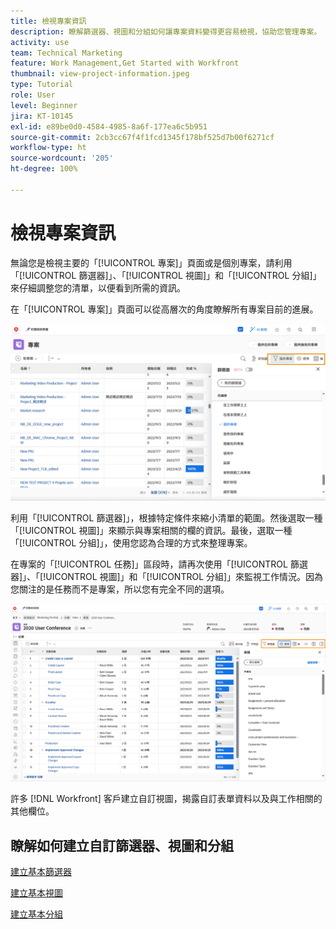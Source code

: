 ```yaml
---
title: 檢視專案資訊
description: 瞭解篩選器、視圖和分組如何讓專案資料變得更容易檢視，協助您管理專案。
activity: use
team: Technical Marketing
feature: Work Management,Get Started with Workfront
thumbnail: view-project-information.jpeg
type: Tutorial
role: User
level: Beginner
jira: KT-10145
exl-id: e89be0d0-4584-4985-8a6f-177ea6c5b951
source-git-commit: 2cb3cc67f4f1fcd1345f178bf525d7b00f6271cf
workflow-type: ht
source-wordcount: '205'
ht-degree: 100%

---
```


# 檢視專案資訊

無論您是檢視主要的「[!UICONTROL 專案]」頁面或是個別專案，請利用「[!UICONTROL 篩選器]」、「[!UICONTROL 視圖]」和「[!UICONTROL 分組]」來仔細調整您的清單，以便看到所需的資訊。

在「[!UICONTROL 專案]」頁面可以從高層次的角度瞭解所有專案目前的進展。

![顯示篩選器的專案頁面](assets/planner-fund-project-page-fvg-copy.png)

利用「[!UICONTROL 篩選器]」，根據特定條件來縮小清單的範圍。然後選取一種「[!UICONTROL 視圖]」來顯示與專案相關的欄的資訊。最後，選取一種「[!UICONTROL 分組]」，使用您認為合理的方式來整理專案。

在專案的「[!UICONTROL 任務]」區段時，請再次使用「[!UICONTROL 篩選器]」、「[!UICONTROL 視圖]」和「[!UICONTROL 分組]」來監視工作情況。因為您關注的是任務而不是專案，所以您有完全不同的選項。

![顯示視圖的專案任務清單](assets/planner-fund-task-list-fvg.png)

許多 [!DNL Workfront] 客戶建立自訂視圖，揭露自訂表單資料以及與工作相關的其他欄位。

## 瞭解如何建立自訂篩選器、視圖和分組

[建立基本篩選器](https://experienceleague.adobe.com/docs/workfront-learn/tutorials-workfront/reporting/basic-reporting/create-a-basic-filter.html?lang=zh-Hant)

[建立基本視圖](https://experienceleague.adobe.com/docs/workfront-learn/tutorials-workfront/reporting/basic-reporting/create-a-basic-view.html?lang=zh-Hant)

[建立基本分組](https://experienceleague.adobe.com/docs/workfront-learn/tutorials-workfront/reporting/basic-reporting/create-a-basic-grouping.html?lang=zh-Hant)
